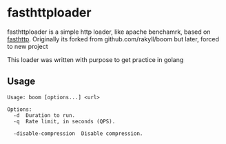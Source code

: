 # fasthttploader

fasthttploader is a simple http loader, like apache benchamrk, based on [fasthttp](https://github.com/valyala/fasthttp). Originally its forked from github.com/rakyll/boom but later, forced to new project

This loader was written with purpose to get practice in golang

## Usage

~~~
Usage: boom [options...] <url>

Options:
  -d  Duration to run.
  -q  Rate limit, in seconds (QPS).

  -disable-compression  Disable compression.
~~~
